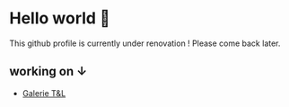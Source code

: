 # Hello world 🖖

This github profile is currently under renovation ! Please come back later.

## working on ↓
* [Galerie T&L](https://dev.tl-galerie.com/)
